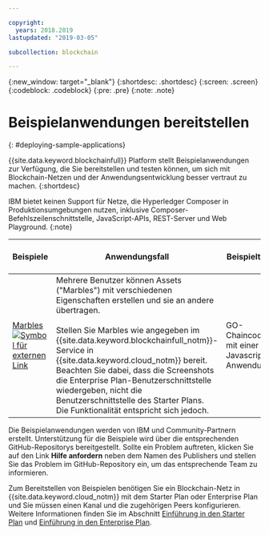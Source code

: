 ```yaml
---

copyright:
  years: 2018.2019
lastupdated: "2019-03-05"

subcollection: blockchain

---
```


{:new_window: target="_blank"}
{:shortdesc: .shortdesc}
{:screen: .screen}
{:codeblock: .codeblock}
{:pre: .pre}
{:note: .note}

# Beispielanwendungen bereitstellen
{: #deploying-sample-applications}

{{site.data.keyword.blockchainfull}} Platform stellt Beispielanwendungen zur Verfügung, die Sie bereitstellen und testen können, um sich mit Blockchain-Netzen und der Anwendungsentwicklung besser vertraut zu machen.
{:shortdesc}

IBM bietet keinen Support für Netze, die Hyperledger Composer in Produktionsumgebungen nutzen, inklusive Composer-Befehlszeilenschnittstelle, JavaScript-APIs, REST-Server und Web Playground.
{:note}

|  Beispiele     | Anwendungsfall       | Beispieltyp  | Ersteller und Support  |
| --------------|---------------------|----|-------|
| [Marbles ![Symbol für externen Link](../images/external_link.svg "Symbol für externen Link")](https://github.com/IBM-Blockchain/marbles "Marbles")| Mehrere Benutzer können Assets ("Marbles") mit verschiedenen Eigenschaften erstellen und sie an andere übertragen. <br> <br> Stellen Sie Marbles wie angegeben im {{site.data.keyword.blockchainfull_notm}}-Service in {{site.data.keyword.cloud_notm}} bereit. Beachten Sie dabei, dass die Screenshots die Enterprise Plan-Benutzerschnittstelle wiedergeben, nicht die Benutzerschnittstelle des Starter Plans. Die Funktionalität entspricht sich jedoch. | GO-Chaincode mit einer Javascript-Anwendung| IBM<br> [Hilfe anfordern ![Symbol für externen Link](../images/external_link.svg "Symbol für externen Link")](https://github.com/IBM-Blockchain/marbles/issues "Hilfe anfordern") |


Die Beispielanwendungen werden von IBM und Community-Partnern erstellt. Unterstützung für die Beispiele wird über die entsprechenden GitHub-Repositorys bereitgestellt. Sollte ein Problem auftreten, klicken Sie auf den Link **Hilfe anfordern** neben dem Namen des Publishers und stellen Sie das Problem im GitHub-Repository ein, um das entsprechende Team zu informieren.

Zum Bereitstellen von Beispielen benötigen Sie ein Blockchain-Netz in {{site.data.keyword.cloud_notm}} mit dem Starter Plan oder Enterprise Plan und Sie müssen einen Kanal und die zugehörigen Peers konfigurieren. Weitere Informationen finden Sie im Abschnitt [Einführung in den Starter Plan](/docs/services/blockchain/get_start_starter_plan.html#getting-started-with-starter-plan) und [Einführung in den Enterprise Plan](/docs/services/blockchain/get_start.html#getting-started-with-enterprise-plan).

